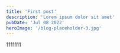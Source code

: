 ```yaml
---
title: 'First post'
description: 'Lorem ipsum dolor sit amet'
pubDate: 'Jul 08 2022'
heroImage: '/blog-placeholder-3.jpg'
---
```


1111111